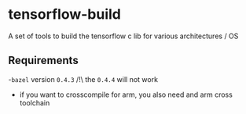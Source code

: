 # tensorflow-build

A set of tools to build the tensorflow c lib for various architectures / OS


## Requirements
-`bazel` version `0.4.3` /!\ the `0.4.4` will not work
- if you want to crosscompile for arm, you also need and arm cross toolchain


